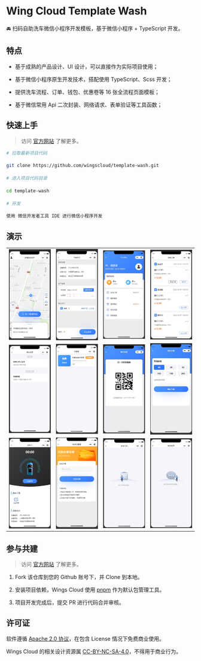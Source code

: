 # Wing Cloud Template Wash

🚘 扫码自助洗车微信小程序开发模板，基于微信小程序 + TypeScript 开发。

## 特点

- 基于成熟的产品设计、UI 设计，可以直接作为实际项目使用；

- 基于微信小程序原生开发技术，搭配使用 TypeScript、Scss 开发；

- 提供洗车流程、订单、钱包、优惠卷等 16 张全流程页面模板；

- 基于微信常用 Api 二次封装、网络请求、表单验证等工具函数；

## 快速上手

> 访问 [官方网站](https://wingscloud.kaivanwong.me) 了解更多。

```sh
# 拉取最新项目代码

git clone https://github.com/wingscloud/template-wash.git

# 进入项目代码目录

cd template-wash

# 开发

使用 微信开发者工具 IDE 进行微信小程序开发
```

## 演示

<table>
	<tr>
		<td style="width:25%"><img width="100%" src="https://github.com/wingscloud/assets/blob/main/packages/assets/template-wash/home.jpg?raw=true" /></td>
		<td style="width:25%"><img width="100%" src="https://github.com/wingscloud/assets/blob/main/packages/assets/template-wash/submit.jpg?raw=true" /></td>
		<td style="width:25%"><img width="100%" src="https://github.com/wingscloud/assets/blob/main/packages/assets/template-wash/mine.jpg?raw=true" /></td>
		<td style="width:25%"><img width="100%" src="https://github.com/wingscloud/assets/blob/main/packages/assets/template-wash/order.jpg?raw=true" /></td>
	</tr>
	<tr>
		<td><img width="100%" src="https://github.com/wingscloud/assets/blob/main/packages/assets/template-wash/message.jpg?raw=true" /></td>
		<td><img width="100%" src="https://github.com/wingscloud/assets/blob/main/packages/assets/template-wash/discount.jpg?raw=true" /></td>
		<td><img width="100%" src="https://github.com/wingscloud/assets/blob/main/packages/assets/template-wash/service.jpg?raw=true" /></td>
		<td><img width="100%" src="https://github.com/wingscloud/assets/blob/main/packages/assets/template-wash/pay.jpg?raw=true" /></td>
	</tr>
	<tr>
		<td><img width="100%" src="https://github.com/wingscloud/assets/blob/main/packages/assets/template-wash/wash.jpg?raw=true" /></td>
		<td><img width="100%" src="https://github.com/wingscloud/assets/blob/main/packages/assets/template-wash/discount-exchange.jpg?raw=true" /></td>
		<td><img width="100%" src="https://github.com/wingscloud/assets/blob/main/packages/assets/template-wash/no-order.jpg?raw=true" /></td>
		<td><img width="100%" src="https://github.com/wingscloud/assets/blob/main/packages/assets/template-wash/no-message.jpg?raw=true" /></td>
	</tr>
</table>

## 参与共建

> 访问 [官方网站](https://wingscloud.kaivanwong.me) 了解更多。

1. Fork 该仓库到您的 Github 账号下，并 Clone 到本地。

2. 安装项目依赖，Wings Cloud 使用 [pnpm](https://pnpm.io/) 作为默认包管理工具。

3. 项目开发完成后，提交 PR 进行代码合并审核。

## 许可证

软件遵循 [Apache 2.0 协议](https://www.apache.org/licenses/LICENSE-2.0)，在包含 License 情况下免费商业使用。

Wings Cloud 的相关设计资源属 [CC-BY-NC-SA-4.0](https://creativecommons.org/licenses/by-nd/4.0/)，不得用于商业行为。
